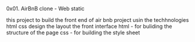 0x01. AirBnB clone - Web static

this project to build the front end of air bnb project usin the techhnologies html css
design the layout the front interface 
  html - for buliding the structure of the page
  css - for building the style sheet
